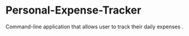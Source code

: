 # Personal-Expense-Tracker
Command-line application that allows user to track their daily expenses . 
